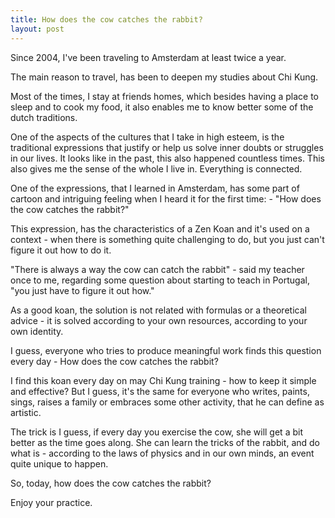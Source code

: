 ```yaml
---
title: How does the cow catches the rabbit?
layout: post
---
```

Since 2004, I've been traveling to Amsterdam at least twice a year. 

The main reason to travel, has been to deepen my studies about Chi Kung. 

Most of the times, I stay at friends homes, which besides having a place to sleep and to cook my food, it also enables me to know better some of the dutch traditions. 

One of the aspects of the cultures that I take in high esteem, is the traditional expressions that justify or help us solve inner doubts or struggles in our lives. It looks like in the past, this also happened countless times. This also gives me the sense of the whole I live in. Everything is connected.  

One of the expressions, that I learned in Amsterdam, has some part of cartoon and intriguing feeling when I heard it for the first time: - "How does the cow catches the rabbit?"

This expression, has the characteristics of a Zen Koan and it's used on a context - when there is something quite challenging to do, but you just can't figure it out how to do it.

"There is always a way the cow can catch the rabbit" - said my teacher once to me, regarding some question about starting to teach in Portugal, "you just have to figure it out how."

As a good koan, the solution is not related with formulas or a theoretical advice - it is solved according to your own resources, according to your own identity.   

I guess, everyone who tries to produce meaningful work finds this question every day - How does the cow catches the rabbit?

I find this koan every day on may Chi Kung training - how to keep it simple and effective? But I guess, it's the same for everyone who writes, paints, sings, raises a family or embraces some other activity, that he can define as artistic.

The trick is I guess, if every day you exercise the cow, she will get a bit better as the time goes along. She can learn the tricks of the rabbit, and do what is - according to the laws of physics and in our own minds, an event quite unique to happen. 

So, today, how does the cow catches the rabbit?

Enjoy your practice. 